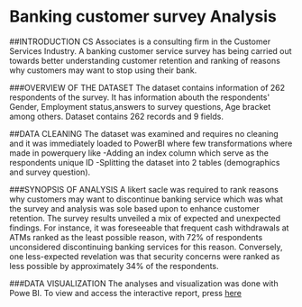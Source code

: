# Banking customer survey Analysis
 
##INTRODUCTION
CS Associates is a consulting firm in the Customer Services Industry.
A banking customer service survey has being carried out towards better understanding customer retention and ranking of reasons why customers may want to stop using their bank.

###OVERVIEW OF THE DATASET
The dataset contains information of 262 respondents of the survey. It has information abouth the respondents' Gender, Employment status,answers to survey questions, Age bracket among others. Dataset contains 262 records and 9 fields.


##DATA CLEANING
The dataset was examined and requires no cleaning and it was immediately loaded to PowerBI where few transformations where made in powerquery like
-Adding an index column which serve as the respondents unique ID
-Splitting the dataset into 2 tables (demographics and survey question).

###SYNOPSIS OF ANALYSIS
 A likert sacle was required to rank reasons why customers may want to discontinue banking service  which was what the survey and analysis was sole based upon to enhance customer retention.
 The survey results unveiled a mix of expected and unexpected findings. For instance, it was foreseeable that frequent cash withdrawals at ATMs ranked as the least possible reason, with 72% of respondents unconsidered discontinuing banking services for this reason. Conversely, one less-expected revelation was that security concerns were ranked as less possible by approximately 34% of the respondents.

###DATA VISUALIZATION
The analyses and visualization was done with Powe BI.
To view and access the interactive report, press [here](https://app.powerbi.com/view?r=eyJrIjoiMmQ1OTE2OTItMmM4ZS00YTRjLTk2NzEtMTExMDg3ZTdhODg5IiwidCI6Ijc4MTUxMWVhLWYzMjQtNGZmNS05MTBjLWQ2Yzk4YTlmN2JhZCJ9)
